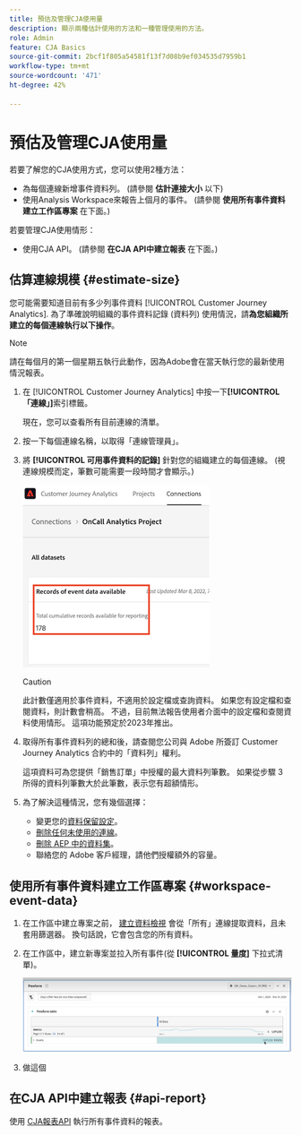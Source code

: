 ```yaml
---
title: 預估及管理CJA使用量
description: 顯示兩種估計使用的方法和一種管理使用的方法。
role: Admin
feature: CJA Basics
source-git-commit: 2bcf1f805a54581f13f7d08b9ef034535d7959b1
workflow-type: tm+mt
source-wordcount: '471'
ht-degree: 42%

---
```



# 預估及管理CJA使用量

若要了解您的CJA使用方式，您可以使用2種方法：

* 為每個連線新增事件資料列。 (請參閱 **估計連接大小** 以下)
* 使用Analysis Workspace來報告上個月的事件。 (請參閱 **使用所有事件資料建立工作區專案** 在下面。)

若要管理CJA使用情形：

* 使用CJA API。 (請參閱 **在CJA API中建立報表** 在下面。)

## 估算連線規模 {#estimate-size}

您可能需要知道目前有多少列事件資料 [!UICONTROL Customer Journey Analytics]. 為了準確說明組織的事件資料記錄 (資料列) 使用情況，請&#x200B;**為您組織所建立的每個連線執行以下操作**。

>[!NOTE]
>
>請在每個月的第一個星期五執行此動作，因為Adobe會在當天執行您的最新使用情況報表。

1. 在 [!UICONTROL Customer Journey Analytics] 中按一下&#x200B;**[!UICONTROL 「連線」]**&#x200B;索引標籤。

   現在，您可以查看所有目前連線的清單。

1. 按一下每個連線名稱，以取得「連線管理員」。

1. 將 **[!UICONTROL 可用事件資料的記錄]** 針對您的組織建立的每個連線。 (視連線規模而定，筆數可能需要一段時間才會顯示。)

   ![事件資料](assets/event-data.png)

   >[!CAUTION]
   >
   >   此計數僅適用於事件資料，不適用於設定檔或查詢資料。 如果您有設定檔和查閱資料，則計數會稍高。 不過，目前無法報告使用者介面中的設定檔和查閱資料使用情形。 這項功能預定於2023年推出。

1. 取得所有事件資料列的總和後，請查閱您公司與 Adobe 所簽訂 Customer Journey Analytics 合約中的「資料列」權利。

   這項資料可為您提供「銷售訂單」中授權的最大資料列筆數。 如果從步驟 3 所得的資料列筆數大於此筆數，表示您有超額情形。

1. 為了解決這種情況，您有幾個選擇：

   * 變更您的[資料保留設定](https://experienceleague.adobe.com/docs/analytics-platform/using/cja-connections/manage-connections.html?lang=zh-Hant#set-rolling-window-for-connection-data-retention)。
   * [刪除任何未使用的連線](https://experienceleague.adobe.com/docs/analytics-platform/using/cja-overview/cja-faq.html?lang=zh-Hant#implications-of-deleting-data-components)。
   * [刪除 AEP 中的資料集](https://experienceleague.adobe.com/docs/analytics-platform/using/cja-overview/cja-faq.html?lang=zh-Hant#implications-of-deleting-data-components)。
   * 聯絡您的 Adobe 客戶經理，請他們授權額外的容量。

## 使用所有事件資料建立工作區專案 {#workspace-event-data}

1. 在工作區中建立專案之前， [建立資料檢視](/help/data-views/create-dataview.md) 會從「所有」連線提取資料，且未套用篩選器。 換句話說，它會包含您的所有資料。

1. 在工作區中，建立新專案並拉入所有事件(從 **[!UICONTROL 量度]** 下拉式清單)。

   ![事件](assets/events-usage.png)

1. 做這個

## 在CJA API中建立報表 {#api-report}

使用 [CJA報表API](https://developer.adobe.com/cja-apis/docs/api/#tag/Reporting-API) 執行所有事件資料的報表。